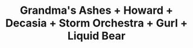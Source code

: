 ---
layout: post
category: concert
title: Grandma's Ashes + Howard + Decasia + Storm Orchestra + Gurl + Liquid Bear
artists: 
- Grandma's Ashes
- Howard
- Decasia
- Storm Orchestra
- Gurl
- Liquid Bear
place: 
- Petit Bain
country: France
city: Paris
---